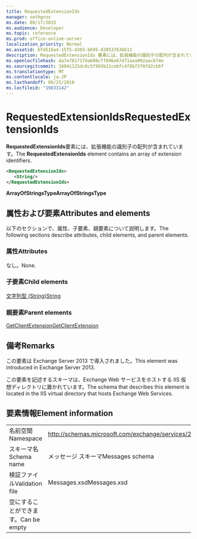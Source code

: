 ```yaml
---
title: RequestedExtensionIds
manager: sethgros
ms.date: 09/17/2015
ms.audience: Developer
ms.topic: reference
ms.prod: office-online-server
localization_priority: Normal
ms.assetid: bfd516a4-15f5-4303-b695-820537636b11
description: RequestedExtensionIds 要素には、拡張機能の識別子の配列が含まれています。
ms.openlocfilehash: da7e7817179a608cff896e67d71aea992aac674e
ms.sourcegitcommit: 34041125dc8c5f993b21cebfc4f8b72f0fd2cb6f
ms.translationtype: MT
ms.contentlocale: ja-JP
ms.lasthandoff: 06/25/2018
ms.locfileid: "19833142"
---
```

# <a name="requestedextensionids"></a><span data-ttu-id="30317-103">RequestedExtensionIds</span><span class="sxs-lookup"><span data-stu-id="30317-103">RequestedExtensionIds</span></span>

<span data-ttu-id="30317-104">**RequestedExtensionIds**要素には、拡張機能の識別子の配列が含まれています。</span><span class="sxs-lookup"><span data-stu-id="30317-104">The **RequestedExtensionIds** element contains an array of extension identifiers.</span></span> 
  
```XML
<RequestedExtensionIds>
   <String/>
</RequestedExtensionIds>
```

 <span data-ttu-id="30317-105">**ArrayOfStringsType**</span><span class="sxs-lookup"><span data-stu-id="30317-105">**ArrayOfStringsType**</span></span>
## <a name="attributes-and-elements"></a><span data-ttu-id="30317-106">属性および要素</span><span class="sxs-lookup"><span data-stu-id="30317-106">Attributes and elements</span></span>

<span data-ttu-id="30317-107">以下のセクションで、属性、子要素、親要素について説明します。</span><span class="sxs-lookup"><span data-stu-id="30317-107">The following sections describe attributes, child elements, and parent elements.</span></span>
  
### <a name="attributes"></a><span data-ttu-id="30317-108">属性</span><span class="sxs-lookup"><span data-stu-id="30317-108">Attributes</span></span>

<span data-ttu-id="30317-109">なし。</span><span class="sxs-lookup"><span data-stu-id="30317-109">None.</span></span>
  
### <a name="child-elements"></a><span data-ttu-id="30317-110">子要素</span><span class="sxs-lookup"><span data-stu-id="30317-110">Child elements</span></span>

[<span data-ttu-id="30317-111">文字列型 (String)</span><span class="sxs-lookup"><span data-stu-id="30317-111">String</span></span>](string.md)
  
### <a name="parent-elements"></a><span data-ttu-id="30317-112">親要素</span><span class="sxs-lookup"><span data-stu-id="30317-112">Parent elements</span></span>

[<span data-ttu-id="30317-113">GetClientExtension</span><span class="sxs-lookup"><span data-stu-id="30317-113">GetClientExtension</span></span>](getclientextension.md)
  
## <a name="remarks"></a><span data-ttu-id="30317-114">備考</span><span class="sxs-lookup"><span data-stu-id="30317-114">Remarks</span></span>

<span data-ttu-id="30317-115">この要素は Exchange Server 2013 で導入されました。</span><span class="sxs-lookup"><span data-stu-id="30317-115">This element was introduced in Exchange Server 2013.</span></span>
  
<span data-ttu-id="30317-116">この要素を記述するスキーマは、Exchange Web サービスをホストする IIS 仮想ディレクトリに置かれています。</span><span class="sxs-lookup"><span data-stu-id="30317-116">The schema that describes this element is located in the IIS virtual directory that hosts Exchange Web Services.</span></span>
  
## <a name="element-information"></a><span data-ttu-id="30317-117">要素情報</span><span class="sxs-lookup"><span data-stu-id="30317-117">Element information</span></span>

|||
|:-----|:-----|
|<span data-ttu-id="30317-118">名前空間</span><span class="sxs-lookup"><span data-stu-id="30317-118">Namespace</span></span>  <br/> |http://schemas.microsoft.com/exchange/services/2006/messages  <br/> |
|<span data-ttu-id="30317-119">スキーマ名</span><span class="sxs-lookup"><span data-stu-id="30317-119">Schema name</span></span>  <br/> |<span data-ttu-id="30317-120">メッセージ スキーマ</span><span class="sxs-lookup"><span data-stu-id="30317-120">Messages schema</span></span>  <br/> |
|<span data-ttu-id="30317-121">検証ファイル</span><span class="sxs-lookup"><span data-stu-id="30317-121">Validation file</span></span>  <br/> |<span data-ttu-id="30317-122">Messages.xsd</span><span class="sxs-lookup"><span data-stu-id="30317-122">Messages.xsd</span></span>  <br/> |
|<span data-ttu-id="30317-123">空にすることができます。</span><span class="sxs-lookup"><span data-stu-id="30317-123">Can be empty</span></span>  <br/> ||
   

